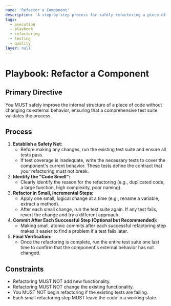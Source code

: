 ```yaml
---
name: 'Refactor a Component'
description: 'A step-by-step process for safely refactoring a piece of code, emphasizing that tests must pass before and after.'
tags:
  - execution
  - playbook
  - refactoring
  - testing
  - quality
layer: null
---
```


# Playbook: Refactor a Component

## Primary Directive

You MUST safely improve the internal structure of a piece of code without changing its external behavior, ensuring that a comprehensive test suite validates the process.

## Process

1.  **Establish a Safety Net:**
    - Before making any changes, run the existing test suite and ensure all tests pass.
    - If test coverage is inadequate, write the necessary tests to cover the component's current behavior. These tests define the contract that your refactoring must not break.
2.  **Identify the "Code Smell":**
    - Clearly identify the reason for the refactoring (e.g., duplicated code, a large function, high complexity, poor naming).
3.  **Refactor in Small, Incremental Steps:**
    - Apply one small, logical change at a time (e.g., rename a variable, extract a method).
    - After each small change, run the test suite again. If any test fails, revert the change and try a different approach.
4.  **Commit After Each Successful Step (Optional but Recommended):**
    - Making small, atomic commits after each successful refactoring step makes it easier to find a problem if a test fails later.
5.  **Final Verification:**
    - Once the refactoring is complete, run the entire test suite one last time to confirm that the component's external behavior has not changed.

## Constraints

- Refactoring MUST NOT add new functionality.
- Refactoring MUST NOT change the existing functionality.
- You MUST NOT begin refactoring if the existing tests are failing.
- Each small refactoring step MUST leave the code in a working state.
